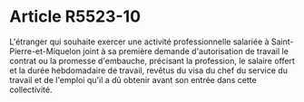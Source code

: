 # Article R5523-10

  
L'étranger qui souhaite exercer une activité professionnelle salariée à Saint-Pierre-et-Miquelon joint à sa première demande d'autorisation de travail le contrat ou la promesse d'embauche, précisant la profession, le salaire offert et la durée hebdomadaire de travail, revêtus du visa du chef du service du travail et de l'emploi qu'il a dû obtenir avant son entrée dans cette collectivité.